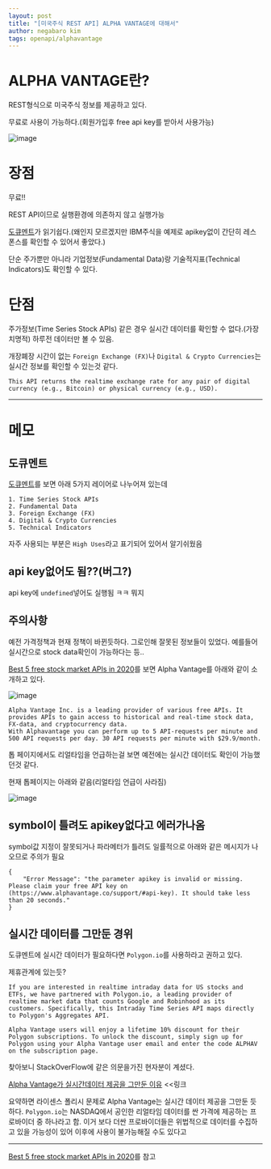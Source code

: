 ```yaml
---
layout: post
title: "[미국주식 REST API] ALPHA VANTAGE에 대해서"
author: negabaro kim
tags: openapi/alphavantage
---
```


# ALPHA VANTAGE란?

REST형식으로 미국주식 정보를 제공하고 있다.

무료로 사용이 가능하다.(회원가입후 free api key를 받아서 사용가능)

![image](https://user-images.githubusercontent.com/4640346/101610638-de367080-3a4b-11eb-8936-cd87b5d55119.png)


# 장점

무료!!

REST API이므로 실행환경에 의존하지 않고 실행가능

[도큐멘트]가 읽기쉽다.(왜인지 모르겠지만 IBM주식을 예제로 apikey없이 간단히 레스폰스를 확인할 수 있어서 좋았다.)

단순 주가뿐만 아니라 기업정보(Fundamental Data)랑 기술적지표(Technical Indicators)도 확인할 수 있다.

# 단점

주가정보(Time Series Stock APIs) 같은 경우 실시간 데이터를 확인할 수 없다.(가장 치명적)
하루전 데이터만 볼 수 있음.

개장폐장 시간이 없는 `Foreign Exchange (FX)`나 `Digital & Crypto Currencies`는 실시간 정보를 확인할 수 있는것 같다.

```
This API returns the realtime exchange rate for any pair of digital currency (e.g., Bitcoin) or physical currency (e.g., USD).
```


---

# 메모

## 도큐멘트

[도큐멘트]를 보면 아래 5가지 레이어로 나누어져 있는데

```
1. Time Series Stock APIs
2. Fundamental Data
3. Foreign Exchange (FX)
4. Digital & Crypto Currencies
5. Technical Indicators
```

자주 사용되는 부분은 `High Uses`라고 표기되어 있어서 알기쉬웠음


## api key없어도 됨??(버그?)

api key에 `undefined`넣어도 실행됨 ㅋㅋ 뭐지


## 주의사항

예전 가격정책과 현재 정책이 바뀐듯하다.
그로인해 잘못된 정보들이 있었다. 예를들어 실시간으로 stock data확인이 가능하다는 등..

[Best 5 free stock market APIs in 2020]를 보면 Alpha Vantage를 아래와 같이 소개하고 있다.

![image](https://user-images.githubusercontent.com/4640346/101610038-0bceea00-3a4b-11eb-8c67-40e739c6cedd.png)

```
Alpha Vantage Inc. is a leading provider of various free APIs. It provides APIs to gain access to historical and real-time stock data, FX-data, and cryptocurrency data.
With Alphavantage you can perform up to 5 API-requests per minute and 500 API requests per day. 30 API requests per minute with $29.9/month.
```

톱 페이지에서도 리얼타임을 언급하는걸 보면 예전에는 실시간 데이터도 확인이 가능했던것 같다.

현재 톱페이지는 아래와 같음(리얼타임 언급이 사라짐)

![image](https://user-images.githubusercontent.com/4640346/101610638-de367080-3a4b-11eb-8936-cd87b5d55119.png)

## symbol이 틀려도 apikey없다고 에러가나옴

symbol값 지정이 잘못되거나 파라메터가 틀려도 일률적으로 아래와 같은 메시지가 나오므로 주의가 필요

```
{
    "Error Message": "the parameter apikey is invalid or missing. Please claim your free API key on (https://www.alphavantage.co/support/#api-key). It should take less than 20 seconds."
}
```

## 실시간 데이터를 그만둔 경위

도큐멘트에 실시간 데이터가 필요하다면 `Polygon.io`를 사용하라고 권하고 있다.

제휴관계에 있는듯?

```
If you are interested in realtime intraday data for US stocks and ETFs, we have partnered with Polygon.io, a leading provider of realtime market data that counts Google and Robinhood as its customers. Specifically, this Intraday Time Series API maps directly to Polygon's Aggregates API.

Alpha Vantage users will enjoy a lifetime 10% discount for their Polygon subscriptions. To unlock the discount, simply sign up for Polygon using your Alpha Vantage user email and enter the code ALPHAV on the subscription page.
```

찾아보니 StackOverFlow에 같은 의문을가진 현자분이 계셨다.

[Alpha Vantage가 실시간데이터 제공을 그만둔 이유] <<링크 

요약하면 라이센스 폴리시 문제로 Alpha Vantage는 실시간 데이터 제공을 그만둔 듯하다.
`Polygon.io`는 NASDAQ에서 공인한 리얼타임 데이터를 싼 가격에 제공하는 프로바이더 중 하나라고 함.
이거 보다 더싼 프로바이더들은 위법적으로 데이터를 수집하고 있을 가능성이 있어 이후에 사용이 불가능해질 수도 있다고




---

[Alpha Vantage가 실시간데이터 제공을 그만둔 이유]: https://stackoverflow.com/a/62800260/8229332

[Best 5 free stock market APIs in 2020]를 참고

[도큐멘트]: https://www.alphavantage.co/documentation/

[Best 5 free stock market APIs in 2020]: https://towardsdatascience.com/best-5-free-stock-market-apis-in-2019-ad91dddec984
